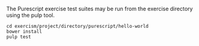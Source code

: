The Purescript exercise test suites may be run from the exercise directory
using the pulp tool.

    cd exercism/project/directory/purescript/hello-world
    bower install
    pulp test
